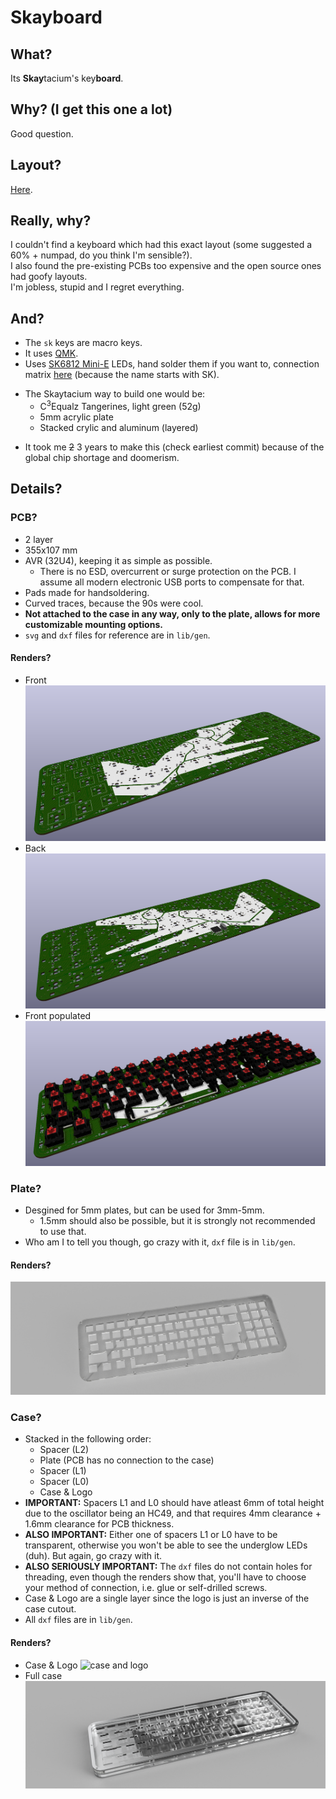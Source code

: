 # Skayboard

## What?

Its **Skay**tacium's key**board**.

## Why? (I get this one a lot)

Good question.

## Layout?

[Here](http://www.keyboard-layout-editor.com/##@_name=Skayboard&author=Skaytacium&background_name=Aluminium%20brushed%20black&style=background-image%2F:%20url('%2F%2Fbg%2F%2Fmetal%2F%2Faluminum%2F_texture1644.jpg')%2F%3B%3B&switchMount=cherry&pcb:true&plate:true%3B&@_c=%23544d4d&t=%23e6e6e6&fa@:0&:0&:0&:6%3B%3B&=Esc%0A~%0A%0A%60&_fa@:0&:0&:0&:2%3B%3B&=!%0A1%0A%0AF1&=%2F@%0A2%0A%0AF2&=%23%0A3%0A%0AF3&=$%0A4%0A%0AF4&=%25%0A5%0A%0AF5&=%5E%0A6%0A%0AF6&=%2F&%0A7%0A%0AF7&=*%0A8%0A%0AF8&=(%0A9%0A%0AF9&=)%0A0%0A%0AF10&=%2F_%0A-%0A%0AF11&=+%0A%2F=%0A%0AF12&_w:2%3B&=Backspace&=Insert%0A%0A%0APrtScrn&=Home%0A%0A%0AScLck&=PgUp%0A%0A%0APsBrk%3B&@_w:1.5%3B&=Tab&=Q&=W&=E&=R&=T&=Y&=U&=I&=O&=P&=%7B%0A%5B&=%7D%0A%5D&_w:1.5%3B&=%7C%0A%5C&=Delete&=End&=PgDn%3B&@_w:1.75%3B&=Caps%20Lock&=A&=S&=D&_n:true%3B&=F&=G&=H&_n:true%3B&=J&=K&=L&=%2F:%0A%2F%3B&=%22%0A'&_w:2.25%3B&=Enter&_a:7%3B&=sk1&=sk2&=sk3%3B&@_a:4&w:2.25%3B&=Shift&=Z&=X&=C&=V&=B&=N&=M&=%3C%0A,&=%3E%0A.&=%3F%0A%2F%2F&_w:2.75%3B&=Shift&_a:7%3B&=sk0&_a:4%3B&=%E2%86%91&_a:7%3B&=sk4%3B&@_a:4&w:1.25%3B&=Ctrl&_w:1.25%3B&=Win&_w:1.25%3B&=Alt&_a:7&w:6.25%3B&=&_a:4&w:1.25%3B&=Alt&_t=%23ffffff&w:1.25%3B&=Win&_t=%23e6e6e6&w:1.25%3B&=Fn&_w:1.25%3B&=Ctrl&=%E2%86%90&=%E2%86%93&=%E2%86%92).

## Really, why?

I couldn't find a keyboard which had this exact layout (some suggested a 60% + numpad, do you think I'm sensible?).  
I also found the pre-existing PCBs too expensive and the open source ones had goofy layouts.  
I'm jobless, stupid and I regret everything.

## And?

- The `sk` keys are macro keys.
- It uses [QMK](https://qmk.fm/).
- Uses [SK6812 Mini-E](https://cdn-shop.adafruit.com/product-files/4960/4960_SK6812MINI-E_REV02_EN.pdf) LEDs, hand solder them if you want to, connection matrix [here](#connections) (because the name starts with SK).
+ The Skaytacium way to build one would be:
  - C<sup>3</sup>Equalz Tangerines, light green (52g)
  - 5mm acrylic plate
  - Stacked crylic and aluminum (layered)
- It took me ~~2~~ 3 years to make this (check earliest commit) because of the global chip shortage and doomerism.

## Details?

### PCB?
- 2 layer
- 355x107 mm
- AVR (32U4), keeping it as simple as possible.
	+ There is no ESD, overcurrent or surge protection on the PCB. I assume all modern electronic USB ports to compensate for that.
- Pads made for handsoldering.
- Curved traces, because the 90s were cool.
- **Not attached to the case in any way, only to the plate, allows for more customizable mounting options.**
- `svg` and `dxf` files for reference are in `lib/gen`.

#### Renders?
- Front
![pcb front](media/pcb_front.png)
- Back
![pcb back](media/pcb_back.png)
- Front populated
![pcb populated](media/pcb_populated.png)

### Plate?
- Desgined for 5mm plates, but can be used for 3mm-5mm.
	+ 1.5mm should also be possible, but it is strongly not recommended to use that.
- Who am I to tell you though, go crazy with it, `dxf` file is in `lib/gen`.

#### Renders?
![plate](media/plate.png)

### Case?
- Stacked in the following order:
	+ Spacer (L2)
	+ Plate (PCB has no connection to the case)
	+ Spacer (L1)
	+ Spacer (L0)
	+ Case & Logo
- **IMPORTANT:** Spacers L1 and L0 should have atleast 6mm of total height due to the oscillator being an HC49, and that requires 4mm clearance + 1.6mm clearance for PCB thickness.
- **ALSO IMPORTANT:** Either one of spacers L1 or L0 have to be transparent, otherwise you won't be able to see the underglow LEDs (duh). But again, go crazy with it.
- **ALSO SERIOUSLY IMPORTANT:** The `dxf` files do not contain holes for threading, even though the renders show that, you'll have to choose your method of connection, i.e. glue or self-drilled screws. 
- Case & Logo are a single layer since the logo is just an inverse of the case cutout.
- All `dxf` files are in `lib/gen`.

#### Renders?
- Case & Logo
![case and logo](media/bottom.png)
- Full case
![case](media/case.png)
